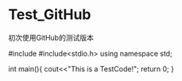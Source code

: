 # Test_GitHub
初次使用GitHub的测试版本

#include<iostream>
#include<stdio.h>
using namespace std;

int main(){
  cout<<"This is a TestCode!";
  return 0;
}
  
